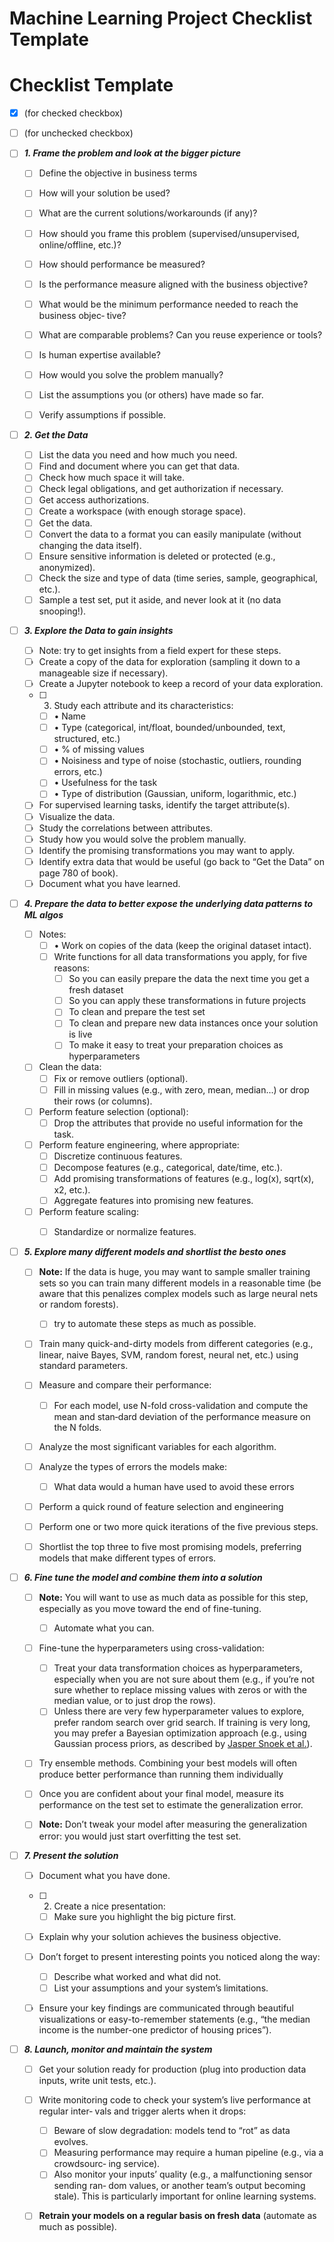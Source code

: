 # **Machine Learning Project Checklist Template**

# Checklist Template

- [x] (for checked checkbox)
- [ ] (for unchecked checkbox) 
  
- [ ] ***1.  Frame the problem and look at the bigger picture***
    - [ ] Define the objective in business terms
    - [ ] How will your solution be used?
    - [ ] What are the current solutions/workarounds (if any)?
    - [ ] How should you frame this problem (supervised/unsupervised, online/offline, etc.)?
    - [ ] How should performance be measured?
    - [ ] Is the performance measure aligned with the business objective?
    - [ ] What would be the minimum performance needed to reach the business objec‐ tive?
    - [ ] What are comparable problems? Can you reuse experience or tools?
    - [ ] Is human expertise available?
    - [ ] How would you solve the problem manually?
    - [ ] List the assumptions you (or others) have made so far. 
    - [ ] Verify assumptions if possible.


- [ ] ***2. Get the Data***

    - [ ] List the data you need and how much you need.
    - [ ] Find and document where you can get that data.
    - [ ] Check how much space it will take.
    - [ ] Check legal obligations, and get authorization if necessary. 
    - [ ] Get access authorizations.
    - [ ] Create a workspace (with enough storage space).
    - [ ] Get the data.
    - [ ] Convert the data to a format you can easily manipulate (without changing the data itself).
    - [ ] Ensure sensitive information is deleted or protected (e.g., anonymized). 
    - [ ] Check the size and type of data (time series, sample, geographical, etc.). 
    - [ ] Sample a test set, put it aside, and never look at it (no data snooping!).
  
- [ ] ***3. Explore the Data to gain insights***
    - [ ] Note: try to get insights from a field expert for these steps.
    - [ ] Create a copy of the data for exploration (sampling it down to a manageable size if necessary).
    - [ ] Create a Jupyter notebook to keep a record of your data exploration. 
    - [ ] 3. Study each attribute and its characteristics:
        - [ ] • Name
        - [ ] • Type (categorical, int/float, bounded/unbounded, text, structured, etc.) 
        - [ ] • % of missing values
        - [ ] • Noisiness and type of noise (stochastic, outliers, rounding errors, etc.)
        - [ ] • Usefulness for the task
        - [ ] • Type of distribution (Gaussian, uniform, logarithmic, etc.)
    - [ ] For supervised learning tasks, identify the target attribute(s). 
    - [ ] Visualize the data.
    - [ ] Study the correlations between attributes.
    - [ ] Study how you would solve the problem manually.
    - [ ] Identify the promising transformations you may want to apply.
    - [ ] Identify extra data that would be useful (go back to “Get the Data” on page 780 of book). 
    - [ ] Document what you have learned.
  
- [ ] ***4. Prepare the data to better expose the underlying data patterns to ML algos***
    - [ ] Notes:
      - [ ] • Work on copies of the data (keep the original dataset intact).
      - [ ] Write functions for all data transformations you apply, for five reasons:
        - [ ] So you can easily prepare the data the next time you get a fresh dataset 
        - [ ] So you can apply these transformations in future projects
        - [ ] To clean and prepare the test set
        - [ ] To clean and prepare new data instances once your solution is live
        - [ ] To make it easy to treat your preparation choices as hyperparameters
    - [ ] Clean the data:
      - [ ] Fix or remove outliers (optional).
      - [ ] Fill in missing values (e.g., with zero, mean, median...) or drop their rows (or columns).
    - [ ] Perform feature selection (optional):
      - [ ] Drop the attributes that provide no useful information for the task.
    - [ ] Perform feature engineering, where appropriate:
      - [ ] Discretize continuous features.
      - [ ] Decompose features (e.g., categorical, date/time, etc.).
      - [ ] Add promising transformations of features (e.g., log(x), sqrt(x), x2, etc.).
       - [ ] Aggregate features into promising new features.
   - [ ] Perform feature scaling:
       - [ ] Standardize or normalize features.


- [ ] ***5. Explore many different models and shortlist the besto ones*** 
    - [ ] **Note:** If the data is huge, you may want to sample smaller training sets so you can train many different models in a reasonable time (be aware that this penalizes complex models such as large neural nets or random forests).
      - [ ] try to automate these steps as much as possible.
    - [ ] Train many quick-and-dirty models from different categories (e.g., linear, naive Bayes, SVM, random forest, neural net, etc.) using standard parameters.
    - [ ] Measure and compare their performance:
        - [ ] For each model, use N-fold cross-validation and compute the mean and stan‐dard deviation of the performance measure on the N folds. 
    - [ ] Analyze the most significant variables for each algorithm.
  - [ ] Analyze the types of errors the models make:
      - [ ] What data would a human have used to avoid these errors
  - [ ] Perform a quick round of feature selection and engineering
  - [ ] Perform one or two more quick iterations of the five previous steps.
  - [ ] Shortlist the top three to five most promising models, preferring models that make different types of errors.


- [ ] ***6. Fine tune the model and combine them into a solution***
    - [ ] **Note:** You will want to use as much data as possible for this step, especially as you move toward the end of fine-tuning.
        - [ ] Automate what you can.
    - [ ]  Fine-tune the hyperparameters using cross-validation:
        - [ ]  Treat your data transformation choices as hyperparameters, especially when you are not sure about them (e.g., if you’re not sure whether to replace missing values with zeros or with the median value, or to just drop the rows).
        - [ ]  Unless there are very few hyperparameter values to explore, prefer random search over grid search. If training is very long, you may prefer a Bayesian optimization approach (e.g., using Gaussian process priors, as described by [Jasper Snoek et al.](https://homl.info/134)).
    - [ ]  Try ensemble methods. Combining your best models will often produce better performance than running them individually
    - [ ]  Once you are confident about your final model, measure its performance on the test set to estimate the generalization error.
    - [ ]  **Note:** Don’t tweak your model after measuring the generalization error: you would just start overfitting the test set.


- [ ] ***7. Present the solution***
    - [ ] Document what you have done. 
    - [ ] 2. Create a nice presentation:
        - [ ] Make sure you highlight the big picture first. 
    - [ ] Explain why your solution achieves the business objective.
    - [ ] Don’t forget to present interesting points you noticed along the way:
        - [ ]  Describe what worked and what did not.
        - [ ]  List your assumptions and your system’s limitations. 
    - [ ]  Ensure your key findings are communicated through beautiful visualizations or easy-to-remember statements (e.g., “the median income is the number-one predictor of housing prices”).


- [ ] ***8. Launch, monitor and maintain the system***
  - [ ] Get your solution ready for production (plug into production data inputs, write unit tests, etc.).
  - [ ] Write monitoring code to check your system’s live performance at regular inter‐ vals and trigger alerts when it drops:
      - [ ] Beware of slow degradation: models tend to “rot” as data evolves.
      - [ ] Measuring performance may require a human pipeline (e.g., via a crowdsourc‐ ing service).
      - [ ] Also monitor your inputs’ quality (e.g., a malfunctioning sensor sending ran‐ dom values, or another team’s output becoming stale). This is particularly important for online learning systems.
  - [ ] **Retrain your models on a regular basis on fresh data** (automate as much as possible).

